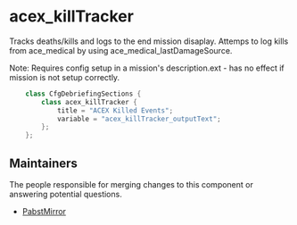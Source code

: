 acex_killTracker
============

Tracks deaths/kills and logs to the end mission disaplay. Attemps to log kills from ace_medical by using ace_medical_lastDamageSource.

Note: Requires config setup in a mission's description.ext - has no effect if mission is not setup correctly.

```powershell
    class CfgDebriefingSections {
        class acex_killTracker {
            title = "ACEX Killed Events";
            variable = "acex_killTracker_outputText";
        };
    };
```

## Maintainers

The people responsible for merging changes to this component or answering potential questions.

- [PabstMirror](https://github.com/PabstMirror)
